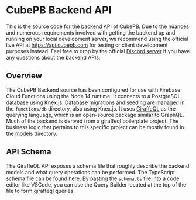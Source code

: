 # CubePB Backend API

This is the source code for the backend API of CubePB. Due to the nuances and numerous requirements involved with getting the backend up and running on your local development server, we recommend using the official live API at https://api.cubepb.com for testing or client development purposes instead. Feel free to drop by the official [Discord server](https://discord.gg/syZfxBpT) if you have any questions about the backend APIs.

## Overview

The CubePB Backend source has been configured for use with Firebase Cloud Functions using the Node 14 runtime. It connects to a PostgreSQL database using Knex.js. Database migrations and seeding are managed in the `functions/db` directory, also using Knex.js. It uses [GiraffeQL](https://github.com/big213/giraffeql) as the querying language, which is an open-source package similar to GraphQL. Much of the backend is derived from a giraffeql boilerplate project. The business logic that pertains to this specific project can be mostly found in the [models](https://github.com/cubing/CubePB/tree/main/backend/functions/src/schema/models) directory.

## API Schema

The GiraffeQL API exposes a schema file that roughly describe the backend models and what query operations can be performed. The TypeScript schema file can be found [here](https://api.cubepb.com/schema.ts). By pasting the `schema.ts` file into a code editor like VSCode, you can use the Query Builder located at the top of the file to form giraffeql queries.
